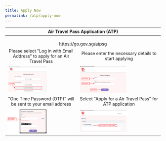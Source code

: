```yaml
---
title: Apply Now
permalink: /atp/apply-now
---
```


<style>
.imageContainer > img:hover {
  width: 500px;
  height: 200px;
}
</style>


<!--<table>
  <thead>
    <tr>
      <th style="text-align:center;">Air Travel Pass Application</th>
    </tr>
  </thead>
  <tbody>
    <tr>
      <td style="text-align:center;"><b>Please select "Log in with Email Address" to apply for an Air Travel Pass </b><br/> <a href="https://go.gov.sg/atpsg">https://go.gov.sg/atpsg</a></td>
    </tr>
    <tr>
      <td><a href="https://go.gov.sg/atpsg"><img src="/images/qr-atpsg.png" alt="https://go.gov.sg/atpsg" title="https://go.gov.sg/atpsg" style="width:60%;"></a></td>
    </tr>
  </tbody>
</table>-->

<div class="imageContainer">
<table>
  <thead>
    <tr>
      <th colspan="2" style="text-align:center;">Air Travel Pass Application (ATP)</th>
    </tr>
  </thead>
  <tbody>
    <tr>
      <td colspan="2" style="text-align:center;"><!--<b>Please select "Log in with Email Address" to apply for an Air Travel Pass </b>--><br/> <a href="https://go.gov.sg/atpsg">https://go.gov.sg/atpsg</a></td>
    </tr>
     <tr>
      <td style="text-align:center;">Please select "Log in with Email Address" to apply for an Air Travel Pass</td>
      <td style="text-align:center;">Please enter the necessary details to start applying</td>
    </tr>
    <tr>
      <td><a href="/files/ATP_1.PNG"><img src="/files/ATP_1.PNG" alt="https://go.gov.sg/atpsg" title="https://go.gov.sg/atpsg" style="width:60%;"></a></td>
      <td><a href="/files/ATP_2.PNG"><img src="/files/ATP_2.PNG" alt="https://go.gov.sg/atpsg" title="https://go.gov.sg/atpsg" style="width:60%;"></a></td>
    </tr>
     <tr>
      <td style="text-align:center;">"One Time Password (OTP)" will be sent to your email address</td>
      <td style="text-align:center;">Select "Apply for a Air Travel Pass" for ATP application</td>
    </tr>
      <tr>
      <td><a href="/files/ATP_3.PNG"><img src="/files/ATP_3.PNG" alt="https://go.gov.sg/atpsg" title="https://go.gov.sg/atpsg" style="width:60%;"></a></td>
      <td><a href="/files/ATP_4.PNG"><img src="/files/ATP_4.PNG" alt="https://go.gov.sg/atpsg" title="https://go.gov.sg/atpsg" style="width:60%;"></a></td>
    </tr>
  </tbody>
</table>
  </div>
